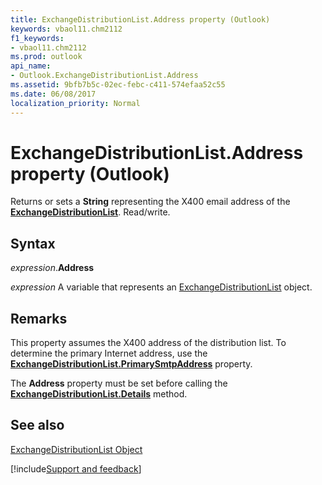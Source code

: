 ```yaml
---
title: ExchangeDistributionList.Address property (Outlook)
keywords: vbaol11.chm2112
f1_keywords:
- vbaol11.chm2112
ms.prod: outlook
api_name:
- Outlook.ExchangeDistributionList.Address
ms.assetid: 9bfb7b5c-02ec-febc-c411-574efaa52c55
ms.date: 06/08/2017
localization_priority: Normal
---
```



# ExchangeDistributionList.Address property (Outlook)

Returns or sets a  **String** representing the X400 email address of the **[ExchangeDistributionList](Outlook.ExchangeDistributionList.md)**. Read/write.


## Syntax

_expression_.**Address**

_expression_ A variable that represents an [ExchangeDistributionList](Outlook.ExchangeDistributionList.md) object.


## Remarks

This property assumes the X400 address of the distribution list. To determine the primary Internet address, use the  **[ExchangeDistributionList.PrimarySmtpAddress](Outlook.ExchangeDistributionList.PrimarySmtpAddress.md)** property.

The  **Address** property must be set before calling the **[ExchangeDistributionList.Details](Outlook.ExchangeUser.Details.md)** method.


## See also


[ExchangeDistributionList Object](Outlook.ExchangeDistributionList.md)

[!include[Support and feedback](~/includes/feedback-boilerplate.md)]